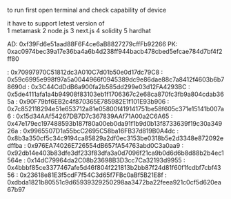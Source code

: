 <!-- --ADDRESS-- -->

<!-- CONTRACT OWNER ADDRESS -->

to run first open terminal and check capability of device 

it have to support letest version of  
1 metamask
2 node.js
3 next.js 
4 solidity
5 hardhat 

AD: 0xf39Fd6e51aad88F6F4ce6aB8827279cffFb92266
PK: 0xac0974bec39a17e36ba4a6b4d238ff944bacb478cbed5efcae784d7bf4f2ff80

<!-- CANDIDATE ADDRESS -->
<!-- 1_AD --> : 0x70997970C51812dc3A010C7d01b50e0d17dc79C8
<!-- 1_PR --> : 0x59c6995e998f97a5a0044966f0945389dc9e86dae88c7a8412f4603b6b78690d

<!-- 2_AD --> : 0x3C44CdDdB6a900fa2b585dd299e03d12FA4293BC
<!-- 2_PR --> : 0x5de4111afa1a4b94908f83103eb1f1706367c2e68ca870fc3fb9a804cdab365a

<!-- 3_AD --> : 0x90F79bf6EB2c4f870365E785982E1f101E93b906
<!-- 3_PR --> : 0x7c852118294e51e653712a81e05800f419141751be58f605c371e15141b007a6

<!-- VOTERS ADDRESS -->
<!-- 1_AD --> : 0x15d34AAf54267DB7D7c367839AAf71A00a2C6A65
<!-- 1_PR --> : 0x47e179ec197488593b187f80a00eb0da91f1b9d0b13f8733639f19c30a34926a

<!-- 2_AD --> : 0x9965507D1a55bcC2695C58ba16FB37d819B0A4dc
<!-- 2_PR --> : 0x8b3a350cf5c34c9194ca85829a2df0ec3153be0318b5e2d3348e872092edffba

<!-- 3_AD --> : 0x976EA74026E726554dB657fA54763abd0C3a0aa9
<!-- 3_PR --> : 0x92db14e403b83dfe3df233f83dfa3a0d7096f21ca9b0d6d6b8d88b2b4ec1564e

<!-- 4_AD --> : 0x14dC79964da2C08b23698B3D3cc7Ca32193d9955
<!-- 4_PR --> : 0x4bbbf85ce3377467afe5d46f804f221813b2bb87f24d81f60f1fcdbf7cbf4356

<!-- 5_AD --> : 0x23618e81E3f5cdF7f54C3d65f7FBc0aBf5B21E8f
<!-- 5_PR --> : 0xdbda1821b80551c9d65939329250298aa3472ba22feea921c0cf5d620ea67b97
